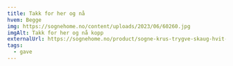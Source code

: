 ```yaml
---
title: Takk for her og nå
hvem: Begge
img: https://sognehome.no/content/uploads/2023/06/60260.jpg
imgAlt: Takk for her og nå kopp
externalUrl: https://sognehome.no/product/sogne-krus-trygve-skaug-hvit-takk-for-her-og-na/
tags:
  - gave
---
```


